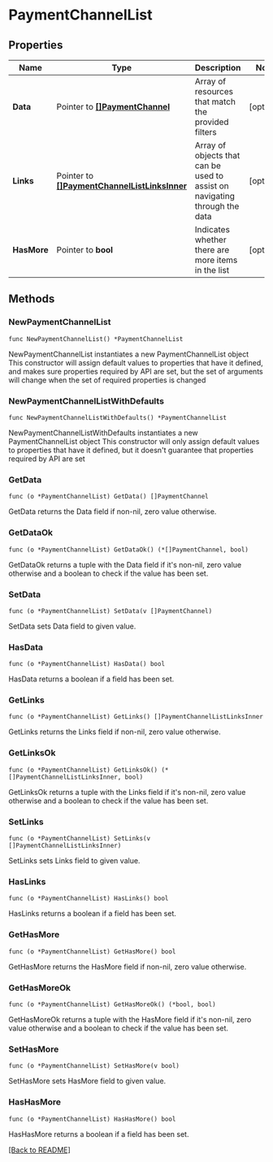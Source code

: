 # PaymentChannelList

## Properties

Name | Type | Description | Notes
------------ | ------------- | ------------- | -------------
**Data** | Pointer to [**[]PaymentChannel**](PaymentChannel.md) | Array of resources that match the provided filters | [optional] 
**Links** | Pointer to [**[]PaymentChannelListLinksInner**](PaymentChannelListLinksInner.md) | Array of objects that can be used to assist on navigating through the data | [optional] 
**HasMore** | Pointer to **bool** | Indicates whether there are more items in the list | [optional] 

## Methods

### NewPaymentChannelList

`func NewPaymentChannelList() *PaymentChannelList`

NewPaymentChannelList instantiates a new PaymentChannelList object
This constructor will assign default values to properties that have it defined,
and makes sure properties required by API are set, but the set of arguments
will change when the set of required properties is changed

### NewPaymentChannelListWithDefaults

`func NewPaymentChannelListWithDefaults() *PaymentChannelList`

NewPaymentChannelListWithDefaults instantiates a new PaymentChannelList object
This constructor will only assign default values to properties that have it defined,
but it doesn't guarantee that properties required by API are set

### GetData

`func (o *PaymentChannelList) GetData() []PaymentChannel`

GetData returns the Data field if non-nil, zero value otherwise.

### GetDataOk

`func (o *PaymentChannelList) GetDataOk() (*[]PaymentChannel, bool)`

GetDataOk returns a tuple with the Data field if it's non-nil, zero value otherwise
and a boolean to check if the value has been set.

### SetData

`func (o *PaymentChannelList) SetData(v []PaymentChannel)`

SetData sets Data field to given value.

### HasData

`func (o *PaymentChannelList) HasData() bool`

HasData returns a boolean if a field has been set.

### GetLinks

`func (o *PaymentChannelList) GetLinks() []PaymentChannelListLinksInner`

GetLinks returns the Links field if non-nil, zero value otherwise.

### GetLinksOk

`func (o *PaymentChannelList) GetLinksOk() (*[]PaymentChannelListLinksInner, bool)`

GetLinksOk returns a tuple with the Links field if it's non-nil, zero value otherwise
and a boolean to check if the value has been set.

### SetLinks

`func (o *PaymentChannelList) SetLinks(v []PaymentChannelListLinksInner)`

SetLinks sets Links field to given value.

### HasLinks

`func (o *PaymentChannelList) HasLinks() bool`

HasLinks returns a boolean if a field has been set.

### GetHasMore

`func (o *PaymentChannelList) GetHasMore() bool`

GetHasMore returns the HasMore field if non-nil, zero value otherwise.

### GetHasMoreOk

`func (o *PaymentChannelList) GetHasMoreOk() (*bool, bool)`

GetHasMoreOk returns a tuple with the HasMore field if it's non-nil, zero value otherwise
and a boolean to check if the value has been set.

### SetHasMore

`func (o *PaymentChannelList) SetHasMore(v bool)`

SetHasMore sets HasMore field to given value.

### HasHasMore

`func (o *PaymentChannelList) HasHasMore() bool`

HasHasMore returns a boolean if a field has been set.


[[Back to README]](../../README.md)


